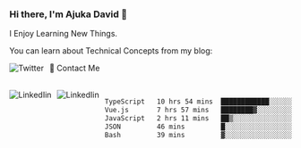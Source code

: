 ### Hi there, I'm Ajuka David 🥷

I Enjoy Learning New Things.

You can learn about Technical Concepts from my blog:

<a href="https://tobit.hashnode.dev/"> <img src="https://img.shields.io/badge/Hashnode-2962FF?style=for-the-badge&logo=hashnode&logoColor=white"
     alt="Twitter"
     style="float: left; margin-right: 10px;" /> </a>


📱 Contact Me

<br />
<a href="https://www.linkedin.com/in/david-ajuka-630660144/"> <img src="https://img.shields.io/badge/LinkedIn-0077B5?style=for-the-badge&logo=linkedin&logoColor=white"
     alt="LinkedIin"
     style="float: left; margin-right: 10px;" /> </a> <a href="mailto:ajuka.zephiniah@gmail.com"> <img src="https://img.shields.io/badge/Gmail-D14836?style=for-the-badge&logo=gmail&logoColor=white"
     alt="LinkedIin"
     style="float: left; margin-right: 10px;" /> </a>
     

<!--START_SECTION:waka-->

```txt
TypeScript   10 hrs 54 mins  ████████████░░░░░░░░░░░░░   48.46 %
Vue.js       7 hrs 57 mins   ████████▓░░░░░░░░░░░░░░░░   35.32 %
JavaScript   2 hrs 11 mins   ██▒░░░░░░░░░░░░░░░░░░░░░░   09.75 %
JSON         46 mins         █░░░░░░░░░░░░░░░░░░░░░░░░   03.45 %
Bash         39 mins         ▓░░░░░░░░░░░░░░░░░░░░░░░░   02.91 %
```

<!--END_SECTION:waka-->
